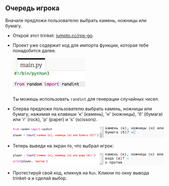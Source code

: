 ## Очередь игрока

Вначале предложи пользователю выбрать камень, ножницы или бумагу.

+ Открой этот trinket: <a href="http://jumpto.cc/rps-go" target="_blank">jumpto.cc/rps-go</a>.

+ Проект уже содержит код для импорта функции, которая тебе понадобится далее.
    
    ![снимок экрана](images/rps-imports.png)
    
    Ты можешь использовать `randint` для генерации случайных чисел.

+ Сперва предложи пользователю выбрать камень, ножницы или бумагу, нажимая на клавиши 'к' (камень), 'н' (ножницы), 'б' (бумага) или 'r' (rock), 'p' (paper) и 's' (scissors).
    
    ![снимок экрана](images/rps-input.png)

+ Теперь выведи на экран то, что выбрал игрок:
    
    ![снимок экрана](images/rps-player.png)

+ Протестируй свой код, кликнув на `Run`. Кликни по окну вывода trinket-а и сделай выбор.
